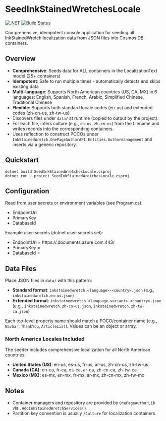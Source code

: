 # SeedInkStainedWretchesLocale

[![.NET](https://img.shields.io/badge/.NET-9.0-blue.svg)](https://dotnet.microsoft.com/download)
[![Build Status](https://github.com/utdcometsoccer/one-page-author-page-api/actions/workflows/main_onepageauthorapi.yml/badge.svg)](https://github.com/utdcometsoccer/one-page-author-page-api/actions/workflows/main_onepageauthorapi.yml)

Comprehensive, idempotent console application for seeding all InkStainedWretch localization data from JSON files into Cosmos DB containers.

## Overview
- **Comprehensive**: Seeds data for ALL containers in the LocalizationText model (25+ containers)
- **Idempotent**: Safe to run multiple times - automatically detects and skips existing data
- **Multi-language**: Supports North American countries (US, CA, MX) in 6 languages: English, Spanish, French, Arabic, Simplified Chinese, Traditional Chinese
- **Flexible**: Supports both standard locale codes (en-us) and extended codes (zh-cn-us, zh-tw-us)
- Discovers files under `data/` at runtime (copied to output by the project).
- For each file, infers culture (e.g., `en-us`, `zh-cn-us`) from the filename and writes records into the corresponding containers.
- Uses reflection to construct POCOs under `InkStainedWretch.OnePageAuthorAPI.Entities.Authormanagement` and inserts via a generic repository.

## Quickstart
```pwsh
dotnet build SeedInkStainedWretchesLocale.csproj
dotnet run --project SeedInkStainedWretchesLocale.csproj
```

## Configuration
Read from user secrets or environment variables (see Program.cs):
- EndpointUri
- PrimaryKey
- DatabaseId

Example user-secrets (dotnet user-secrets set):
- EndpointUri = https://<account>.documents.azure.com:443/
- PrimaryKey = <secret>
- DatabaseId = <db-name>

## Data Files
Place JSON files in `data/` with this pattern:
- **Standard format**: `inkstainedwretch.<language>-<country>.json` (e.g., `inkstainedwretch.en-us.json`)
- **Extended format**: `inkstainedwretch.<language-variant>-<country>.json` (e.g., `inkstainedwretch.zh-cn-us.json`, `inkstainedwretch.zh-tw-ca.json`)

Each top-level property name should match a POCO/container name (e.g., `Navbar`, `ThankYou`, `ArticleList`). Values can be an object or array.

### North America Locales Included
The seeder includes comprehensive localization for all North American countries:
- **United States (US)**: en-us, es-us, fr-us, ar-us, zh-cn-us, zh-tw-us
- **Canada (CA)**: en-ca, fr-ca, es-ca, ar-ca, zh-cn-ca, zh-tw-ca
- **Mexico (MX)**: es-mx, en-mx, fr-mx, ar-mx, zh-cn-mx, zh-tw-mx

## Notes
- Container managers and repository are provided by `OnePageAuthorLib` via `.AddInkStainedWretchServices()`.
- Partition key convention is usually `/Culture` for localization containers.